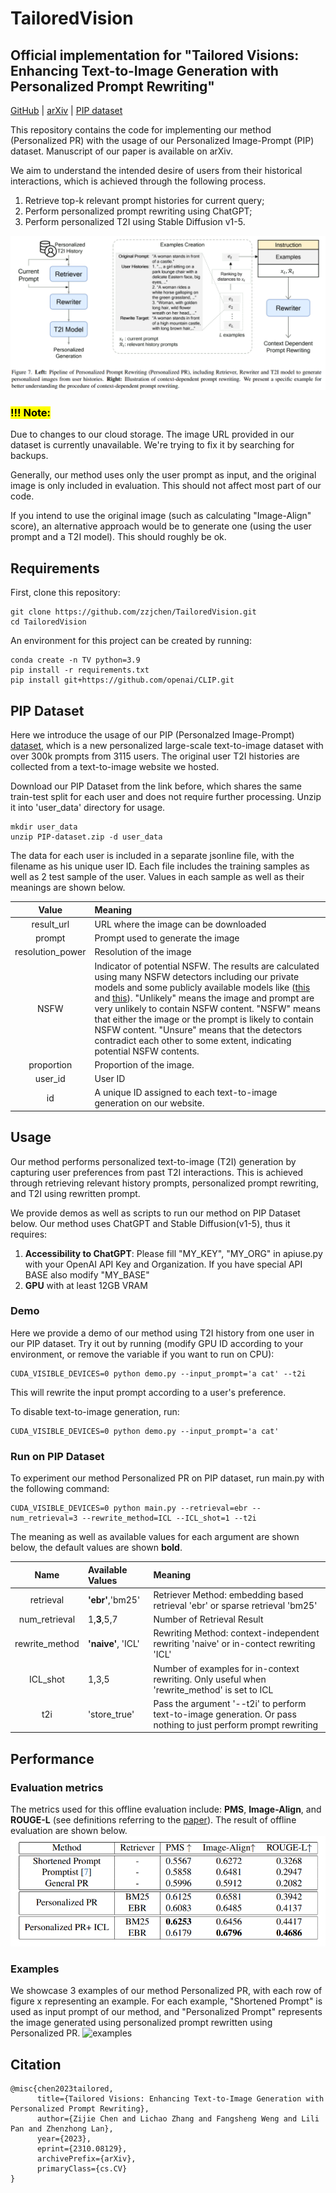 # TailoredVision
## Official implementation for "Tailored Visions: Enhancing Text-to-Image Generation with Personalized Prompt Rewriting"

[GitHub](https://github.com/zzjchen/TailoredVision) | [arXiv](https://arxiv.org/abs/2310.08129) | [PIP dataset](https://drive.google.com/file/d/14VGi9ZQVxn7IX4iRWqLPtT6dhcnH7mUw/view?usp=sharing)

This repository contains the code for implementing our method (Personalized PR) with the usage of our Personalized Image-Prompt (PIP) dataset. Manuscript of our paper is available on arXiv.

We aim to understand the intended desire of users from their historical interactions, which is achieved through the following process.

1) Retrieve top-k relevant prompt histories for current query;
2) Perform personalized prompt rewriting using ChatGPT;
3) Perform personalized T2I using Stable Diffusion v1-5.

![method](fig/Pipeline.png)

### <mark>**!!! Note:**</mark>
Due to changes to our cloud storage. The image URL provided in our dataset is currently unavailable. We're trying to fix it by searching for backups.

Generally, our method uses only the user prompt as input, and the original image is only included in evaluation. This should not affect most part of our code.

If you intend to use the original image (such as calculating "Image-Align" score), an alternative approach would be to generate one (using the user prompt and a T2I model). This should roughly be ok. 

## Requirements
First, clone this repository:
```
git clone https://github.com/zzjchen/TailoredVision.git
cd TailoredVision
```
An environment for this project can be created by running:
```
conda create -n TV python=3.9
pip install -r requirements.txt
pip install git+https://github.com/openai/CLIP.git
```

## PIP Dataset
Here we introduce the usage of our PIP (Personalzed Image-Prompt) [dataset](https://drive.google.com/file/d/14VGi9ZQVxn7IX4iRWqLPtT6dhcnH7mUw/view?usp=sharing), which is a new personalized large-scale text-to-image dataset with over 300k prompts from 3115 users. The original user T2I histories are collected from a text-to-image website we hosted.

Download our PIP Dataset from the link before, which shares the same train-test split for each user and does not require further processing. Unzip it into 'user_data' directory for usage.
```
mkdir user_data
unzip PIP-dataset.zip -d user_data
```
The data for each user is included in a separate jsonline file, with the filename as his unique user ID. Each file includes the training samples as well as 2 test sample of the user. Values in each sample as well as their meanings are shown below.

| Value | Meaning |
| :---: | :--------------------|
| result_url | URL where the image can be downloaded |
| prompt | Prompt used to generate the image |
| resolution_power | Resolution of the image |
| NSFW | Indicator of potential NSFW. The results are calculated using many NSFW detectors including our private models and some publicly available models like ([this](https://huggingface.co/michellejieli/NSFW_text_classifier) and [this](https://huggingface.co/Falconsai/nsfw_image_detection)). "Unlikely" means the image and prompt are very unlikely to contain NSFW content. "NSFW" means that either the image or the prompt is likely to contain NSFW content. "Unsure" means that the detectors contradict each other to some extent, indicating potential NSFW contents. |
| proportion | Proportion of the image. |
| user_id | User ID|
| id | A unique ID assigned to each text-to-image generation on our website. | 


## Usage

Our method performs personalized text-to-image (T2I) generation by capturing user preferences from past T2I interactions. This is achieved through retrieving relevant history prompts, personalized prompt rewriting, and T2I using rewritten prompt.

We provide demos as well as scripts to run our method on PIP Dataset below. Our method uses ChatGPT and Stable Diffusion(v1-5), thus it requires:

1. **Accessibility to ChatGPT**: Please fill "MY_KEY", "MY_ORG" in apiuse.py with your OpenAI API Key and Organization. If you have special API BASE also modify "MY_BASE"
2. **GPU** with at least 12GB VRAM

### Demo
Here we provide a demo of our method using T2I history from one user in our PIP dataset. Try it out by running (modify GPU ID according to your environment, or remove the variable if you want to run on CPU):
```
CUDA_VISIBLE_DEVICES=0 python demo.py --input_prompt='a cat' --t2i
```
This will rewrite the input prompt according to a user's preference. 

To disable text-to-image generation, run:
```
CUDA_VISIBLE_DEVICES=0 python demo.py --input_prompt='a cat'
```

### Run on PIP Dataset
To experiment our method Personalized PR on PIP dataset, run main.py with the following command:
```
CUDA_VISIBLE_DEVICES=0 python main.py --retrieval=ebr --num_retrieval=3 --rewrite_method=ICL --ICL_shot=1 --t2i
```
The meaning as well as available values for each argument are shown below, the default values are shown **bold**.

| Name | Available Values | Meaning  |
| :----: | :--------------- | :------  |
| retrieval | **'ebr'**,'bm25' | Retriever Method: embedding based retrieval 'ebr' or sparse retrieval 'bm25'  |
| num_retrieval | 1,**3**,5,7 | Number of Retrieval Result |
| rewrite_method | **'naive'**, 'ICL' | Rewriting Method: context-independent rewriting 'naive' or in-contect rewriting 'ICL' |
| ICL_shot | 1,3,5 | Number of examples for in-context rewriting. Only useful when 'rewrite_method' is set to ICL |
| t2i | 'store_true' | Pass the argument '--t2i' to perform text-to-image generation. Or pass nothing to just perform prompt rewriting |


## Performance

### Evaluation metrics
The metrics used for this offline evaluation include: **PMS**, **Image-Align**, and **ROUGE-L** (see definitions referring to the [paper](https://arxiv.org/abs/2310.08129)). The result of offline evaluation are shown below.
![Result](fig/ev_res.png)

### Examples
We showcase 3 examples of our method Personalized PR, with each row of figure x representing an example. For each example, "Shortened Prompt" is used as input prompt of our method, and "Personalized Prompt" represents the image generated using personalized prompt rewritten using Personalized PR.
![examples](fig/Results13.png)


## Citation

```
@misc{chen2023tailored,
      title={Tailored Visions: Enhancing Text-to-Image Generation with Personalized Prompt Rewriting}, 
      author={Zijie Chen and Lichao Zhang and Fangsheng Weng and Lili Pan and Zhenzhong Lan},
      year={2023},
      eprint={2310.08129},
      archivePrefix={arXiv},
      primaryClass={cs.CV}
}
```
